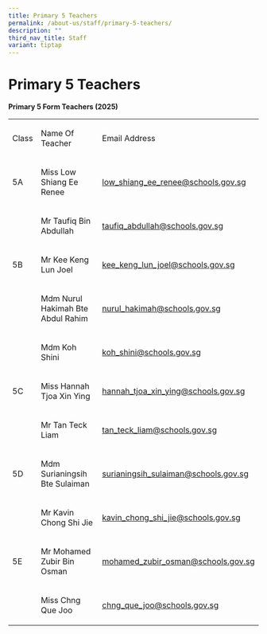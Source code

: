 ```yaml
---
title: Primary 5 Teachers
permalink: /about-us/staff/primary-5-teachers/
description: ""
third_nav_title: Staff
variant: tiptap
---
```

<h1><strong>Primary 5 Teachers</strong></h1>
<p><strong>Primary 5 Form Teachers (2025)</strong>
</p>
<table style="minWidth: 75px">
<colgroup>
<col>
<col>
<col>
</colgroup>
<tbody>
<tr>
<td rowspan="1" colspan="1">
<p>Class</p>
</td>
<td rowspan="1" colspan="1">
<p>Name Of Teacher</p>
</td>
<td rowspan="1" colspan="1">
<p>Email Address</p>
</td>
</tr>
<tr>
<td rowspan="1" colspan="1">
<p>5A</p>
</td>
<td rowspan="1" colspan="1">
<p>Miss Low Shiang Ee Renee</p>
</td>
<td rowspan="1" colspan="1">
<p><a href="mailto:low_shiang_ee_renee@schools.gov.sg" rel="noopener nofollow" target="_blank">low_shiang_ee_renee@schools.gov.sg</a>
</p>
</td>
</tr>
<tr>
<td rowspan="1" colspan="1">
<p>&nbsp;</p>
</td>
<td rowspan="1" colspan="1">
<p>Mr Taufiq Bin Abdullah</p>
</td>
<td rowspan="1" colspan="1">
<p><a href="mailto:taufiq_abdullah@schools.gov.sg" rel="noopener nofollow" target="_blank">taufiq_abdullah@schools.gov.sg</a>
</p>
</td>
</tr>
<tr>
<td rowspan="1" colspan="1">
<p>5B</p>
</td>
<td rowspan="1" colspan="1">
<p>Mr Kee Keng Lun Joel</p>
</td>
<td rowspan="1" colspan="1">
<p><a href="mailto:kee_keng_lun_joel@schools.gov.sg" rel="noopener nofollow" target="_blank">kee_keng_lun_joel@schools.gov.sg</a>
</p>
</td>
</tr>
<tr>
<td rowspan="1" colspan="1">
<p></p>
</td>
<td rowspan="1" colspan="1">
<p>Mdm Nurul Hakimah Bte Abdul Rahim</p>
</td>
<td rowspan="1" colspan="1">
<p><a href="mailto:nurul_hakimah@schools.gov.sg" rel="noopener nofollow" target="_blank">nurul_hakimah@schools.gov.sg</a>
</p>
</td>
</tr>
<tr>
<td rowspan="1" colspan="1">
<p>&nbsp;</p>
</td>
<td rowspan="1" colspan="1">
<p>Mdm Koh Shini</p>
</td>
<td rowspan="1" colspan="1">
<p><a href="mailto:koh_shini@schools.gov.sg" rel="noopener nofollow" target="_blank">koh_shini@schools.gov.sg</a>
</p>
</td>
</tr>
<tr>
<td rowspan="1" colspan="1">
<p>5C</p>
</td>
<td rowspan="1" colspan="1">
<p>Miss Hannah Tjoa Xin Ying</p>
</td>
<td rowspan="1" colspan="1">
<p><a href="mailto:hannah_tjoa_xin_ying@schools.gov.sg" rel="noopener nofollow" target="_blank">hannah_tjoa_xin_ying@schools.gov.sg</a>
</p>
</td>
</tr>
<tr>
<td rowspan="1" colspan="1">
<p></p>
</td>
<td rowspan="1" colspan="1">
<p>Mr Tan Teck Liam</p>
</td>
<td rowspan="1" colspan="1">
<p><a href="mailto:tan_teck_liam@schools.gov.sg" rel="noopener nofollow" target="_blank">tan_teck_liam@schools.gov.sg</a>
</p>
</td>
</tr>
<tr>
<td rowspan="1" colspan="1">
<p>5D</p>
</td>
<td rowspan="1" colspan="1">
<p>Mdm Surianingsih Bte Sulaiman</p>
</td>
<td rowspan="1" colspan="1">
<p><a href="mailto:surianingsih_sulaiman@schools.gov.sg" rel="noopener nofollow" target="_blank">surianingsih_sulaiman@schools.gov.sg</a>
</p>
</td>
</tr>
<tr>
<td rowspan="1" colspan="1">
<p>&nbsp;</p>
</td>
<td rowspan="1" colspan="1">
<p>Mr Kavin Chong Shi Jie</p>
</td>
<td rowspan="1" colspan="1">
<p><a href="mailto:kavin_chong_shi_jie@schools.gov.sg" rel="noopener nofollow" target="_blank">kavin_chong_shi_jie@schools.gov.sg</a>
</p>
</td>
</tr>
<tr>
<td rowspan="1" colspan="1">
<p>5E</p>
</td>
<td rowspan="1" colspan="1">
<p>Mr Mohamed Zubir Bin Osman</p>
</td>
<td rowspan="1" colspan="1">
<p><a href="mailto:mohamed_zubir_osman@schools.gov.sg" rel="noopener nofollow" target="_blank">mohamed_zubir_osman@schools.gov.sg</a>
</p>
</td>
</tr>
<tr>
<td rowspan="1" colspan="1">
<p>&nbsp;</p>
</td>
<td rowspan="1" colspan="1">
<p>Miss Chng Que Joo</p>
</td>
<td rowspan="1" colspan="1">
<p><a href="mailto:chng_que_joo@schools.gov.sg" rel="noopener nofollow" target="_blank">chng_que_joo@schools.gov.sg</a>
</p>
</td>
</tr>
</tbody>
</table>
<p></p>